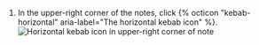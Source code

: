 1. In the upper-right corner of the notes, click {% octicon "kebab-horizontal" aria-label="The horizontal kebab icon" %}.
   ![Horizontal kebab icon in upper-right corner of note](/assets/images/help/projects/note-more-options.png)
